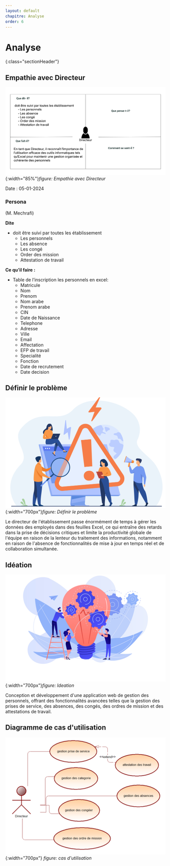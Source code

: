 ```yaml
---
layout: default
chapitre: Analyse
order: 6
---
```



# Analyse
{:class="sectionHeader"}

<!-- new slide -->

## Empathie avec Directeur

![Empathy](./images/card-empathy.png){:width="85%"}*figure: Empathie avec Directeur*


<!-- note -->


Date : 05-01-2024


### Persona
(M. Mechrafi)

**Dite**
- doit être suivi par toutes les établissement
	- Les personnels
	- Les absence 
	- Les congé 
	- Order des mission
	- Attestation de travail

**Ce qu’il faire :**
- Table de l’inscription les  personnels en excel:
  - Matricule
  - Nom
  - Prenom
  - Nom arabe
  - Prenom arabe
  - CIN
  - Date de Naissance
  - Telephone
  - Adresse
  - Ville
  - Email
  - Affectation
  - EFP de travail
  - Specialité
  - Fonction
  - Date de recrutement 
  - Date decision

<!-- new slide -->

## Définir le problème

![Définir le problème](./images/problem.jpg){:width="700px"}*figure: Définir le problème*

<!-- note -->

Le directeur de l'établissement passe énormément de temps à gérer les données des employés dans des feuilles Excel, ce qui entraîne des retards dans la prise de décisions critiques et limite la productivité globale de l'équipe en raison de la lenteur du traitement des informations, notamment en raison de l'absence de fonctionnalités de mise à jour en temps réel et de collaboration simultanée.

<!-- new slide -->


## Idéation

![Idéation](./images/ideation.jpg){:width="700px"}*figure: Ideation*

<!-- note -->

Conception et développement d'une application web de gestion des personnels, offrant des fonctionnalités avancées telles que la gestion des prises de service, des absences, des congés, des ordres de mission et des attestations de travail.

<!-- new slide -->
## Diagramme de cas d'utilisation


![Cas d'utilisation](./images/casdutilisation.png){:width="700px"}
*figure: cas d'utilisation*
<!-- new slide -->
